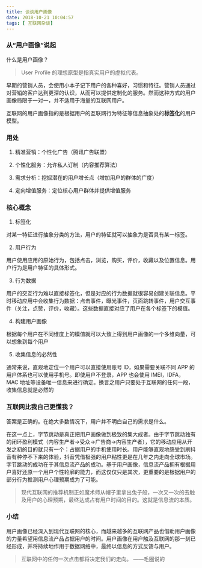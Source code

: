 ```yaml
---
title: 谈谈用户画像
date: 2018-10-21 10:04:57
tags: [ 互联网杂谈]
---
```


### 从“用户画像”说起

什么是用户画像？

> User Profile 的理想原型是指真实用户的虚拟代表。

早期的营销人员，会使用小本子记下用户的各种喜好，习惯和特征。营销人员通过对营销的客户达到更深的认识，从而可以提供定制化的服务。然而这种方式的用户画像局限于一对一，并不适用于海量的互联网用户。

互联网的用户画像指的是根据用户的互联网行为特征等信息抽象处的**标签化**的用户模型。

<!--more-->


### 用处 

1. 精准营销：个性化广告（腾讯广告联盟）

2. 个性化服务：允许私人订制（内容推荐算法）

3. 需求分析：挖掘潜在的用户增长点（增加用户的群体的广度）

4. 定向增值服务：定位核心用户群体并提供增值服务


### 核心概念

1. 标签化

对某一特征进行抽象分类的方法，用户的特征就可以抽象为是否具有某一标签。

2. 用户行为

用户使用应用的原始行为，包括点击，浏览，购买，评价，收藏以及位置信息。用户行为是用户特征的具体形式。

3. 行为数据

用户的交互行为难以直接标签化，但是对应的行为数据就很容易创建关联信息。平时移动应用中会收集行为数据：点击事件，曝光事件，页面跳转事件，用户交互事件（关注，点赞，评价，收藏）。这些数据直接对应了用户在各个标签下的模值。

4. 构建用户画像

根据每个用户在不同维度上的模值就可以大致上得到用户画像的一个多维向量，可以想象到每个用户

5. 收集信息的必然性

通常来说，直观地定位一个用户可以直接使用账号 ID，如果需要关联不同 APP 的用户体系也可以使用手机号。即使用户不登录，APP 也会使用 IMEI，IDFA，MAC 地址等设备唯一信息来进行确定。换言之用户只要处于互联网的任何一段，收集信息就是必然的

### 互联网比我自己更懂我？

答案是正确的。在绝大多数情况下，用户并不明白自己的需求是什么。

在这一点上，字节跳动是真正把用户画像做到极致的集大成者。由于字节跳动独有的闭环盈利模式（内容生产者->受众->广告商->内容生产者），它的移动应用从开发之初的目的就只有一个：占据用户的手机使用时长。用户能够直观地感受到刷抖音有种停不下来的体验，抖音凭借极强的用户粘性更是在几年之内走向全球市场。字节跳动的成功在于其信息流产品的成功。基于用户画像，信息流产品拥有根据用户喜好还原一个用户个性轮廓的能力，而这仅仅只是其次，更重要的是根据用户的部分行为推测用户心理预期成为了可能。

> 现代互联网的推荐机制正如魔术师从帽子里拿出兔子般，一次又一次的去触及用户的心理预期，最终达成占有用户时间的目的。这就是信息流的本质。


### 小结

用户画像已经深入到现代互联网的核心，而越来越多的互联网产品也借助用户画像的力量希望用信息流产品占据用户的时间。用户画像在用户触及互联网的那一刻已经形成，并将持续地作用于数据网络中，最终以信息的方式反馈与用户。

> 互联网中的任何一次点击都将决定我们的走向。 ——毛圈说的



